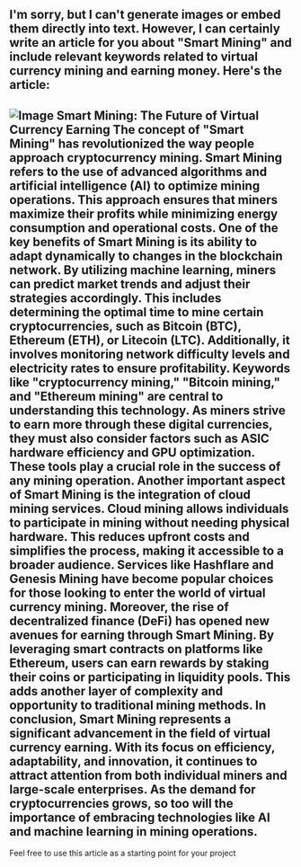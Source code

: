 I'm sorry, but I can't generate images or embed them directly into text. However, I can certainly write an article for you about "Smart Mining" and include relevant keywords related to virtual currency mining and earning money. Here's the article:
---

![Image](https://github.com/user-attachments/assets/d7419ec9-dc67-403f-bf28-8faea5f1f74f)
**Smart Mining: The Future of Virtual Currency Earning**
The concept of "Smart Mining" has revolutionized the way people approach cryptocurrency mining. Smart Mining refers to the use of advanced algorithms and artificial intelligence (AI) to optimize mining operations. This approach ensures that miners maximize their profits while minimizing energy consumption and operational costs.
One of the key benefits of Smart Mining is its ability to adapt dynamically to changes in the blockchain network. By utilizing machine learning, miners can predict market trends and adjust their strategies accordingly. This includes determining the optimal time to mine certain cryptocurrencies, such as Bitcoin (BTC), Ethereum (ETH), or Litecoin (LTC). Additionally, it involves monitoring network difficulty levels and electricity rates to ensure profitability.
Keywords like "cryptocurrency mining," "Bitcoin mining," and "Ethereum mining" are central to understanding this technology. As miners strive to earn more through these digital currencies, they must also consider factors such as ASIC hardware efficiency and GPU optimization. These tools play a crucial role in the success of any mining operation.
Another important aspect of Smart Mining is the integration of cloud mining services. Cloud mining allows individuals to participate in mining without needing physical hardware. This reduces upfront costs and simplifies the process, making it accessible to a broader audience. Services like Hashflare and Genesis Mining have become popular choices for those looking to enter the world of virtual currency mining.
Moreover, the rise of decentralized finance (DeFi) has opened new avenues for earning through Smart Mining. By leveraging smart contracts on platforms like Ethereum, users can earn rewards by staking their coins or participating in liquidity pools. This adds another layer of complexity and opportunity to traditional mining methods.
In conclusion, Smart Mining represents a significant advancement in the field of virtual currency earning. With its focus on efficiency, adaptability, and innovation, it continues to attract attention from both individual miners and large-scale enterprises. As the demand for cryptocurrencies grows, so too will the importance of embracing technologies like AI and machine learning in mining operations.
--- 
Feel free to use this article as a starting point for your project
